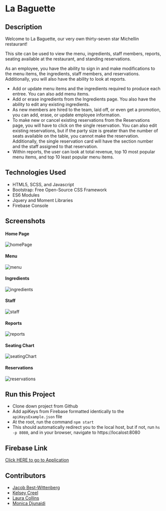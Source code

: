 # La Baguette 

## Description
Welcome to La Baguette, our very own thirty-seven star Michellin restaurant!

This site can be used to view the menu, ingredients, staff members, reports, seating available at the restaurant, and standing reservations.

As an employee, you have the ability to sign in and make modifications to the menu items, the ingredients, staff members, and reservations. Additionally, you will also have the ability to look at reports.

* Add or update menu items and the ingredients required to produce each entree. You can also add menu items.
* Add or erase ingredients from the Ingredients page. You also have the ability to edit any existing ingredients.
* As new members are hired to the team, laid off, or even get a promotion, you can add, erase, or update employee information.
* To make new or cancel existing reservations from the Reservations page, you will have to click on the single reservation. You can also edit existing reservations, but if the party size is greater than the number of seats available on the table, you cannot make the reservation. Additionally, the single reservation card will have the section number and the staff assigned to that reservation.
* Within reports, the user can look at total revenue, top 10 most popular menu items, and top 10 least popular menu items.

## Technologies Used
* HTML5, SCSS, and Javascript
* Bootstrap: Free Open-Source CSS Framework
* ES6 Modules
* Jquery and Moment Libraries
* Firebase Console

## Screenshots
#### Home Page
![homePage](https://raw.githubusercontent.com/nss-evening-cohort-10/nutshell-michelin-restaurant/master/screenshots2/homepage.PNG)
#### Menu
![menu](https://raw.githubusercontent.com/nss-evening-cohort-10/nutshell-michelin-restaurant/master/screenshots2/menu.PNG)
#### Ingredients
![ingredients](https://raw.githubusercontent.com/nss-evening-cohort-10/nutshell-michelin-restaurant/master/screenshots2/inventory.PNG)
#### Staff
![staff](https://raw.githubusercontent.com/nss-evening-cohort-10/nutshell-michelin-restaurant/master/screenshots2/staff.PNG)
#### Reports
![reports](https://raw.githubusercontent.com/nss-evening-cohort-10/nutshell-michelin-restaurant/master/screenshots2/reports.PNG)
#### Seating Chart
![seatingChart](https://raw.githubusercontent.com/nss-evening-cohort-10/nutshell-michelin-restaurant/master/screenshots2/seatingChart.PNG)
#### Reservations
![reservations](https://raw.githubusercontent.com/nss-evening-cohort-10/nutshell-michelin-restaurant/master/screenshots2/reservations.PNG)

## Run this Project
* Clone down project from Github
* Add apiKeys from Firebase formatted identically to the `apiKeysExample.json` file
* At the root, run the command `npm start`
* This should automatically redirect you to the local host, but if not, run `hs -p 8080`, and in your browser, navigate to https://localost:8080

## Firebase Link

[Click HERE to go to Application](https://labaguette-932fa.firebaseapp.com/#)

## Contributors
* [Jacob Best-Wittenberg](https://github.com/jacob-bw)
* [Kelsey Creel](https://github.com/kelseycreel)
* [Laura Collins](https://github.com/LaCollins)
* [Monica Djunaidi](https://github.com/djunaim)
